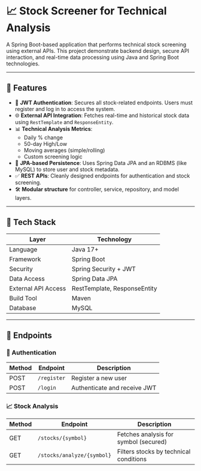 # 📈 Stock Screener for Technical Analysis

A Spring Boot-based application that performs technical stock screening using external APIs. This project demonstrate backend design, secure API interaction, and real-time data processing using Java and Spring Boot technologies.

---

## 🧩 Features

- 🔐 **JWT Authentication**: Secures all stock-related endpoints. Users must register and log in to access the system.
- 🌐 **External API Integration**: Fetches real-time and historical stock data using `RestTemplate` and `ResponseEntity`.
- 📊 **Technical Analysis Metrics**:
  - Daily % change
  - 50-day High/Low
  - Moving averages (simple/rolling)
  - Custom screening logic
- 📁 **JPA-based Persistence**: Uses Spring Data JPA and an RDBMS (like MySQL) to store user and stock metadata.
- ✅ **REST APIs**: Cleanly designed endpoints for authentication and stock screening.
- 🛠️ **Modular structure** for controller, service, repository, and model layers.

---

## 🔧 Tech Stack

| Layer                | Technology                |
|---------------------|---------------------------|
| Language            | Java 17+                  |
| Framework           | Spring Boot               |
| Security            | Spring Security + JWT     |
| Data Access         | Spring Data JPA           |
| External API Access | RestTemplate, ResponseEntity |
| Build Tool          | Maven                     |
| Database            |  MySQL                    |


---

## 📌 Endpoints

### 🔐 Authentication
| Method | Endpoint           | Description       |
|--------|--------------------|-------------------|
| POST   | `/register`        | Register a new user |
| POST   | `/login`           | Authenticate and receive JWT |

### 📈 Stock Analysis
| Method | Endpoint                 | Description                   |
|--------|--------------------------|-------------------------------|
| GET    | `/stocks/{symbol}`       | Fetches analysis for symbol (secured) |
| GET    | `/stocks/analyze/{symbol}`   | Filters stocks by technical conditions |


